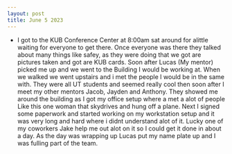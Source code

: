 ```yaml
---
layout: post
title: June 5 2023
---
```


- I got to the KUB Conference Center at 8:00am sat around for alittle waiting for everyone to get there. Once everyone was there they talked about many things like safey,        as they were doing that we got are pictures taken and got are KUB cards. Soon after Lucas (My mentor) picked me up and we went to the Building I would be working at. When we walked we went upstairs and i met the people I would be in the same with. They were all UT students and seemed really cool then soon after I meet my other mentors Jacob, Jayden and Anthony. They showed me around the building as I got my office setup where a met a alot of people Like this one woman that skydrives and hung off a plane. Next I signed some paperwork and started working on my workstation setup and it was very long and hard where i didnt understand alot of it. Lucky one of my coworkers Jake help me out alot on it so I could get it done in about a day. As the day was wrapping up Lucas put my name plate up and I was fulling part of the team.